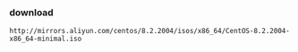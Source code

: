 ### download
    http://mirrors.aliyun.com/centos/8.2.2004/isos/x86_64/CentOS-8.2.2004-x86_64-minimal.iso